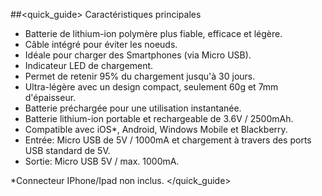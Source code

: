 ##<quick_guide> Caractéristiques principales

- Batterie de lithium-ion polymère plus fiable, efficace et légère.
- Câble intégré pour éviter les noeuds.
- Idéale pour charger des Smartphones (via Micro USB).
- Indicateur LED de chargement.
- Permet de retenir 95% du chargement jusqu'à 30 jours.
-  Ultra-légère avec un design compact, seulement 60g et 7mm d'épaisseur.
-  Batterie préchargée pour une utilisation instantanée.
- Batterie lithium-ion portable et rechargeable de 3.6V / 2500mAh.
-  Compatible avec iOS*, Android, Windows Mobile et Blackberry.
- Entrée: Micro USB de 5V / 1000mA et chargement à travers des ports USB standard de 5V.
- Sortie: Micro USB 5V / max. 1000mA.



*Connecteur IPhone/Ipad non inclus.
</quick_guide>
